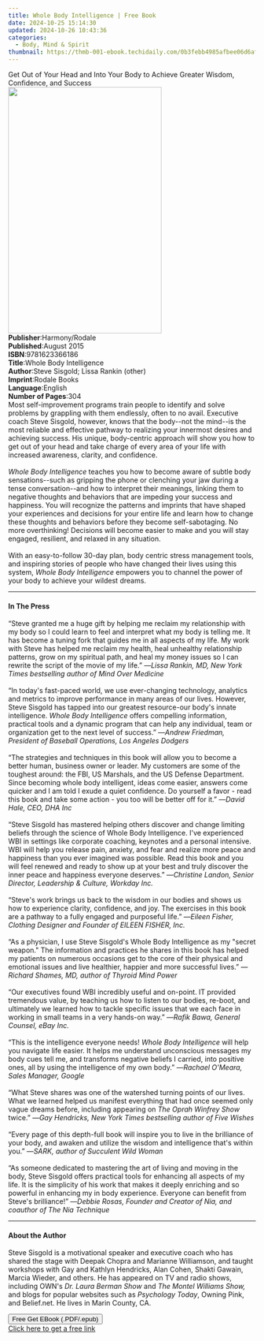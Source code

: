 ```yaml
---
title: Whole Body Intelligence | Free Book
date: 2024-10-25 15:14:30
updated: 2024-10-26 10:43:36
categories:
  - Body, Mind & Spirit
thumbnail: https://thmb-001-ebook.techidaily.com/0b3febb4985afbee06d6af06786eea1b33b0b350fa52bfa4017fdb5e9ae1668e.jpg
---
```

<main id="book-container">
  <div class="flex flex-col">
    <div class="book-brief flex-1 py-6 px-4 sm:p-6 md:py-10 md:px-8">
      <!-- brief-->
      <div class="book-brief-main">
        Get Out of Your Head and Into Your Body to Achieve Greater Wisdom,
        Confidence, and Success
      </div>
    </div>
    <div
      class="book-meta-info flex-1 grid gap-4 col-start-1 col-end-3 row-start-1 sm:mb-6 sm:grid-cols-4 lg:gap-6 lg:col-start-2 lg:row-end-6 lg:row-span-6 lg:mb-0"
    >
      <div
        class="book-meta-info-left place-content-center mt-4 p-4 text-sm leading-6 col-start-2 col-span-2 dark:text-slate-400"
      >
        <img
          class="w-full h-500 object-cover rounded-lg sm:h-255 sm:col-span-2 lg:col-span-full"
          src="https://img-001-ebook.techidaily.com/8abb4dd546e1b83c961039aac7056d8449874cc813eed3c7fea8dee1f4aab518.jpg"
          alt=""
          width="312"
          height="500"
        />
      </div>
      <div
        class="book-meta-info-right mt-2 col-start-1 row-start-2 col-span-3 self-center"
      >
        <!-- meta data  -->
        <div class="flex flex-col px-4 md:px-8">
          <div class="flex-1">
            <strong>Publisher</strong>:<span class="px-2">Harmony/Rodale</span>
          </div>
          <div class="flex-1">
            <strong>Published</strong>:<span class="px-2">August 2015</span>
          </div>
          <div class="flex-1">
            <strong>ISBN</strong>:<span class="px-2">9781623366186</span>
          </div>
          <div class="flex-1">
            <strong>Title</strong>:<span class="px-2"
              >Whole Body Intelligence</span
            >
          </div>
          <div class="flex-1">
            <strong>Author</strong>:<span class="px-2"
              >Steve Sisgold; Lissa Rankin (other)</span
            >
          </div>
          <div class="flex-1">
            <strong>Imprint</strong>:<span class="px-2">Rodale Books</span>
          </div>
          <div class="flex-1">
            <strong>Language</strong>:<span class="px-2">English</span>
          </div>
          <div class="flex-1">
            <strong>Number of Pages</strong>:<span class="px-2">304</span>
          </div>
        </div>
      </div>
    </div>
    <div class="book-description flex-1 py-6 px-4 sm:p-6 md:py-10 md:px-8">
      <div class="book-description-main">
        <div accordion-content="" id="description">
          Most self-improvement programs train people to identify and solve
          problems by grappling with them endlessly, often to no avail.
          Executive coach Steve Sisgold, however, knows that the body--not the
          mind--is the most reliable and effective pathway to realizing your
          innermost desires and achieving success. His unique, body-centric
          approach will show you how to get out of your head and take charge of
          every area of your life with increased awareness, clarity, and
          confidence. <br /><br />
          <i>Whole Body Intelligence</i> teaches you how to become aware of
          subtle body sensations--such as gripping the phone or clenching your
          jaw during a tense conversation--and how to interpret their meanings,
          linking them to negative thoughts and behaviors that are impeding your
          success and happiness. You will recognize the patterns and imprints
          that have shaped your experiences and decisions for your entire life
          and learn how to change these thoughts and behaviors before they
          become self-sabotaging. No more overthinking! Decisions will become
          easier to make and you will stay engaged, resilient, and relaxed in
          any situation. <br /><br />
          With an easy-to-follow 30-day plan, body centric stress management
          tools, and inspiring stories of people who have changed their lives
          using this system, <i>Whole Body Intelligence</i> empowers you to
          channel the power of your body to achieve your wildest dreams.
        </div>
        <div class="accordion-fader"></div>
      </div>
    </div>
    <div class="book-excerpts flex-1 py-6 px-4 sm:p-6 md:py-10 md:px-8">
      <!-- excerpts-->
      <div class="book-excerpts-main">
        <hr />
        <h4 class="placeholder placeholder-heading">
          <span>In The Press</span>
        </h4>
        <p>
          “Steve granted me a huge gift by helping me reclaim my relationship
          with my body so I could learn to feel and interpret what my body is
          telling me. It has become a tuning fork that guides me in all aspects
          of my life. My work with Steve has helped me reclaim my health, heal
          unhealthy relationship patterns, grow on my spiritual path, and heal
          my money issues so I can rewrite the script of the movie of my life.”
          —<i
            >Lissa Rankin, MD, New York Times bestselling author of Mind Over
            Medicine</i
          ><br /><br />“In today's fast-paced world, we use ever-changing
          technology, analytics and metrics to improve performance in many areas
          of our lives. However, Steve Sisgold has tapped into our greatest
          resource-our body's innate intelligence.
          <i>Whole Body Intelligence</i> offers compelling information,
          practical tools and a dynamic program that can help any individual,
          team or organization get to the next level of success.” —<i
            >Andrew Friedman, President of Baseball Operations, Los Angeles
            Dodgers</i
          ><br /><br />“The strategies and techniques in this book will allow
          you to become a better human, business owner or leader. My customers
          are some of the toughest around: the FBI, US Marshals, and the US
          Defense Department. Since becoming whole body intelligent, ideas come
          easier, answers come quicker and I am told I exude a quiet confidence.
          Do yourself a favor - read this book and take some action - you too
          will be better off for it.” —<i>David Hale, CEO, DHA Inc</i
          ><br /><br />“Steve Sisgold has mastered helping others discover and
          change limiting beliefs through the science of Whole Body
          Intelligence. I've experienced WBI in settings like corporate
          coaching, keynotes and a personal intensive. WBI will help you release
          pain, anxiety, and fear and realize more peace and happiness than you
          ever imagined was possible. Read this book and you will feel renewed
          and ready to show up at your best and truly discover the inner peace
          and happiness everyone deserves.” —<i
            >Christine Landon, Senior Director, Leadership &amp; Culture,
            Workday Inc.</i
          ><br /><br />“Steve's work brings us back to the wisdom in our bodies
          and shows us how to experience clarity, confidence, and joy. The
          exercises in this book are a pathway to a fully engaged and purposeful
          life.” —<i
            >Eileen Fisher, Clothing Designer and Founder of EILEEN FISHER,
            Inc.</i
          ><br /><br />“As a physician, I use Steve Sisgold's Whole Body
          Intelligence as my "secret weapon." The information and practices he
          shares in this book has helped my patients on numerous occasions get
          to the core of their physical and emotional issues and live healthier,
          happier and more successful lives.” —<i
            >Richard Shames, MD, author of Thyroid Mind Power</i
          ><br /><br />“Our executives found WBI incredibly useful and on-point.
          IT provided tremendous value, by teaching us how to listen to our
          bodies, re-boot, and ultimately we learned how to tackle specific
          issues that we each face in working in small teams in a very hands-on
          way.” —<i>Rafik Bawa, General Counsel, eBay Inc.</i><br /><br />“This
          is the intelligence everyone needs!
          <i>Whole Body Intelligence</i> will help you navigate life easier. It
          helps me understand unconscious messages my body cues tell me, and
          transforms negative beliefs I carried, into positive ones, all by
          using the intelligence of my own body.” —<i
            >Rachael O'Meara, Sales Manager, Google</i
          ><br /><br />“What Steve shares was one of the watershed turning
          points of our lives. What we learned helped us manifest everything
          that had once seemed only vague dreams before, including appearing on
          <i>The Oprah Winfrey Show</i> twice.” —<i
            >Gay Hendricks, New York Times bestselling author of Five Wishes</i
          ><br /><br />“Every page of this depth-full book will inspire you to
          live in the brilliance of your body, and awaken and utilize the wisdom
          and intelligence that's within you.” —<i
            >SARK, author of Succulent Wild Woman</i
          ><br /><br />“As someone dedicated to mastering the art of living and
          moving in the body, Steve Sisgold offers practical tools for enhancing
          all aspects of my life. It is the simplicity of his work that makes it
          deeply enriching and so powerful in enhancing my in body experience.
          Everyone can benefit from Steve's brilliance!” —<i
            >Debbie Rosas, Founder and Creator of Nia, and coauthor of The Nia
            Technique</i
          >
        </p>
      </div>
    </div>
    <div class="book-about-author flex-1 py-6 px-4 sm:p-6 md:py-10 md:px-8">
      <!-- about author-->
      <div class="book-main-author-main">
        <hr />
        <h4 class="placeholder placeholder-heading">
          <span>About the Author</span>
        </h4>
        <p>
          Steve Sisgold is a motivational speaker and executive coach who has
          shared the stage with Deepak Chopra and Marianne Williamson, and
          taught workshops with Gay and Kathlyn Hendricks, Alan Cohen, Shakti
          Gawain, Marcia Wieder, and others. He has appeared on TV and radio
          shows, including OWN's <i>Dr. Laura Berman Show</i> and
          <i>The Montel Williams Show,</i> and blogs for popular websites such
          as <i>Psychology Today</i>, Owning Pink, and Belief.net. He lives in
          Marin County, CA.
        </p>
      </div>
    </div>
    <div class="book-free-get flex-1 py-6 px-4 sm:p-6 md:py-10 md:px-8">
      <button
        id="btn-free-get"
        class="bg-blue-500 hover:bg-blue-700 text-white font-bold py-2 px-4 rounded"
      >
        Free Get EBook (.PDF/.epub)
      </button>
      <div id="countdown-display" class="px-2 text-lg mt-2"></div>
      <a
        id="free-link"
        class="hidden bg-blue-500 hover:bg-blue-700 text-white font-bold py-2 px-4 rounded"
        href="https://www.ebooks.com/en-us/book/96176843/whole-body-intelligence/steve-sisgold/"
        target="_blank"
        >Click here to get a free link</a
      >
    </div>
    <script>
      let countdownTime = 0;
      let countdownInterval = null;
      document
        .getElementById('btn-free-get')
        .addEventListener('click', startCountdown);
      function startCountdown() {
        countdownTime = new Date().getTime() + 60000 * 3;
        countdownInterval = setInterval(updateCountdown, 1000);
        document.getElementById('btn-free-get').disabled = true;
        document
          .getElementById('btn-free-get')
          .classList.add('bg-gray-500', 'cursor-not-allowed');
      }
      function updateCountdown() {
        let currentTime = new Date().getTime();
        let timeLeft = countdownTime - currentTime;
        let secondsLeft = Math.floor(timeLeft / 1000);
        document.getElementById('countdown-display').innerHTML =
          `Remaining time: ${secondsLeft} seconds.`;
        if (secondsLeft <= 0) {
          clearInterval(countdownInterval);
          document.getElementById('btn-free-get').classList.add('hidden');
          document.getElementById('free-link').classList.remove('hidden');
          document.getElementById('countdown-display').innerHTML = '';
        }
      }
    </script>
  </div>
</main>
